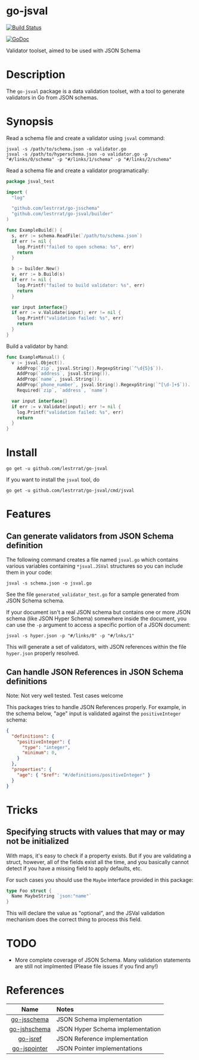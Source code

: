 # go-jsval

[![Build Status](https://travis-ci.org/lestrrat/go-jsval.svg?branch=master)](https://travis-ci.org/lestrrat/go-jsval)

[![GoDoc](https://godoc.org/github.com/lestrrat/go-jsval?status.svg)](https://godoc.org/github.com/lestrrat/go-jsval)

Validator toolset, aimed to be used with JSON Schema

# Description

The `go-jsval` package is a data validation toolset, with
a tool to generate validators in Go from JSON schemas.

# Synopsis

Read a schema file and create a validator using `jsval` command:

```shell
jsval -s /path/to/schema.json -o validator.go
jsval -s /path/to/hyperschema.json -o validator.go -p "#/links/0/schema" -p "#/links/1/schema" -p "#/links/2/schema"
```

Read a schema file and create a validator programatically:

```go
package jsval_test

import (
  "log"

  "github.com/lestrrat/go-jsschema"
  "github.com/lestrrat/go-jsval/builder"
)

func ExampleBuild() {
  s, err := schema.ReadFile(`/path/to/schema.json`)
  if err != nil {
    log.Printf("failed to open schema: %s", err)
    return
  }

  b := builder.New()
  v, err := b.Build(s)
  if err != nil {
    log.Printf("failed to build validator: %s", err)
    return
  }

  var input interface{}
  if err := v.Validate(input); err != nil {
    log.Printf("validation failed: %s", err)
    return
  }
}
```

Build a validator by hand:

```go
func ExampleManual() {
  v := jsval.Object().
    AddProp(`zip`, jsval.String().RegexpString(`^\d{5}$`)).
    AddProp(`address`, jsval.String()).
    AddProp(`name`, jsval.String()).
    AddProp(`phone_number`, jsval.String().RegexpString(`^[\d-]+$`)).
    Required(`zip`, `address`, `name`)

  var input interface{}
  if err := v.Validate(input); err != nil {
    log.Printf("validation failed: %s", err)
    return
  }
}
```

# Install

```
go get -u github.com/lestrrat/go-jsval
```

If you want to install the `jsval` tool, do

```
go get -u github.com/lestrrat/go-jsval/cmd/jsval
```

# Features

## Can generate validators from JSON Schema definition

The following command creates a file named `jsval.go` 
which contains various variables containing `*jsval.JSVal`
structures so you can include them in your code:

```
jsval -s schema.json -o jsval.go
```

See the file `generated_validator_test.go` for a sample
generated from JSON Schema schema.

If your document isn't a real JSON schema but contains one
or more JSON schema (like JSON Hyper Schema) somewhere inside
the document, you can use the `-p` argument to access a
specific portion of a JSON document:

```
jsval -s hyper.json -p "#/links/0" -p "#/lnks/1"
```

This will generate a set of validators, with JSON references
within the file `hyper.json` properly resolved.

## Can handle JSON References in JSON Schema definitions

Note: Not very well tested. Test cases welcome

This packages tries to handle JSON References properly.
For example, in the schema below, "age" input is validated
against the `positiveInteger` schema:

```json
{
  "definitions": {
    "positiveInteger": {
      "type": "integer",
      "minimum": 0,
    }
  },
  "properties": {
    "age": { "$ref": "#/definitions/positiveInteger" }
  }
}
```

# Tricks

## Specifying structs with values that may or may not be initialized

With maps, it's easy to check if a property exists. But if you are validating a struct,
however, all of the fields exist all the time, and you basically cannot detect if you
have a missing field to apply defaults, etc.

For such cases you should use the `Maybe` interface provided in this package:

```go
type Foo struct {
  Name MaybeString `json:"name"`
}
```

This will declare the value as "optional", and the JSVal validation mechanism does
the correct thing to process this field.

# TODO

* More complete coverage of JSON Schema. Many validation statements are still not implmented (Please file issues if you find any!)

# References

| Name                                                     | Notes                            |
|:--------------------------------------------------------:|:---------------------------------|
| [go-jsschema](https://github.com/lestrrat/go-jsschema)   | JSON Schema implementation       |
| [go-jshschema](https://github.com/lestrrat/go-jshschema) | JSON Hyper Schema implementation |
| [go-jsref](https://github.com/lestrrat/go-jsref)         | JSON Reference implementation    |
| [go-jspointer](https://github.com/lestrrat/go-jspointer) | JSON Pointer implementations     |

